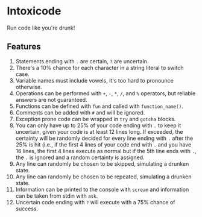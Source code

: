 # Intoxicode
Run code like you're drunk!

## Features
1. Statements ending with `.` are certain, `?` are uncertain.
2. There's a 10% chance for each character in a string literal to switch case.
3. Variable names must include vowels, it's too hard to pronounce otherwise.
4. Operations can be performed with `+`, `-`, `*`, `/`, and `%` operators, but reliable answers are not guaranteed.
5. Functions can be defined with `fun` and called with `function_name()`.
6. Comments can be added with `#` and will be ignored.
7. Exception prone code can be wrapped in `try` and `gotcha` blocks.
8. You can only have up to 25% of your code ending with `.` to keep it uncertain, given your code is at least 12 lines long. If exceeded, the certainty will be randomly decided for every line ending with `.` after the 25% is hit (i.e., if the first 4 lines of your code end with `.` and you have 16 lines, the first 4 lines execute as normal but if the 5th line ends with `.`, the `.` is ignored and a random certainty is assigned.
9. Any line can randomly be chosen to be skipped, simulating a drunken state.
10. Any line can randomly be chosen to be repeated, simulating a drunken state.
11. Information can be printed to the console with `scream` and information can be taken from stdin with `ask`.
12. Uncertain code ending with `?` will execute with a 75% chance of success. 
